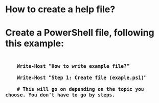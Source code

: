 <body>
    <h1>How to create a help file?<h1>
    <p>Create a PowerShell file, following this example:<p>
    <code style="font-size: 15px"> 
    Write-Host "How to write example file?" <br>
    Write-Host "Step 1: Create file (exaple.ps1)" <br>
    # This will go on depending on the topic you choose. You don't have to go by steps.
    </code>
</body>